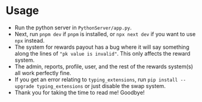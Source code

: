 # Usage
- Run the python server in `PythonServer/app.py`.
- Next, run `pnpm dev` if `pnpm` is installed, or `npx next dev` if you want to use `npx` instead.
- The system for rewards payout has a bug where it will say something along the lines of `"pk value is invalid"`. This only affects the reward system.
- The admin, reports, profile, user, and the rest of the rewards system(s) all work perfectly fine.
- If you get an error relating to `typing_extensions`, run `pip install --upgrade typing_extensions` or just disable the swap system.
- Thank you for taking the time to read me! Goodbye!
